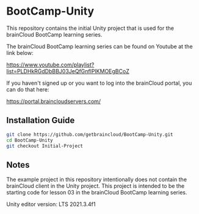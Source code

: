 # BootCamp-Unity

This repository contains the initial Unity project that is used for the brainCloud BootCamp learning series.

The brainCloud BootCamp learning series can be found on Youtube at the link below:

https://www.youtube.com/playlist?list=PLDHkRGdDbBBJ03JeQfGnflPIKMOEgBCoZ


If you haven't signed up or you want to log into the brainCloud portal, you can do that here:

https://portal.braincloudservers.com/


## Installation Guide

```bash
git clone https://github.com/getbraincloud/BootCamp-Unity.git
cd BootCamp-Unity
git checkout Initial-Project
```

## Notes

The example project in this repository intentionally does not contain the brainCloud client in the Unity project. This project is intended to be the starting code for lesson 03 in the brainCloud BootCamp learning series.

Unity editor version: LTS 2021.3.4f1
